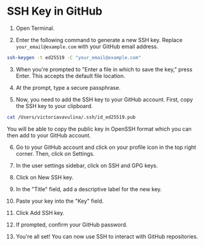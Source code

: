 # SSH Key in GitHub

1. Open Terminal.

2. Enter the following command to generate a new SSH key. Replace `your_email@example.com` with your GitHub email address.

```bash
ssh-keygen -t ed25519 -C "your_email@example.com"
```

3. When you're prompted to "Enter a file in which to save the key," press Enter. This accepts the default file location.

4. At the prompt, type a secure passphrase.

5. Now, you need to add the SSH key to your GitHub account. First, copy the SSH key to your clipboard.

```bash
cat /Users/victoriavavulina/.ssh/id_ed25519.pub
```

You will be able to copy the public key in OpenSSH format which you can then add to your GitHub account.

6. Go to your GitHub account and click on your profile icon in the top right corner. Then, click on Settings.

7. In the user settings sidebar, click on SSH and GPG keys.

8. Click on New SSH key.

9. In the "Title" field, add a descriptive label for the new key.

10. Paste your key into the "Key" field.

11. Click Add SSH key.

12. If prompted, confirm your GitHub password.

13. You're all set! You can now use SSH to interact with GitHub repositories.
